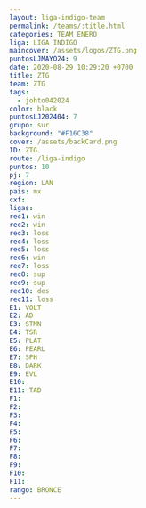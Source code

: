 ```yaml
---
layout: liga-indigo-team
permalink: /teams/:title.html
categories: TEAM ENERO
liga: LIGA INDIGO
maincover: /assets/logos/ZTG.png
puntosLJMAYO24: 9
date: 2020-08-29 10:29:20 +0700
title: ZTG
team: ZTG
tags:
  - johto042024
color: black
puntosLJ202404: 7
grupo: sur
background: "#F16C38"
cover: /assets/backCard.png
ID: ZTG
route: /liga-indigo
puntos: 10
pj: 7
region: LAN
pais: mx
cxf: 
ligas: 
rec1: win
rec2: win
rec3: loss
rec4: loss
rec5: loss
rec6: win
rec7: loss
rec8: sup
rec9: sup
rec10: des
rec11: loss
E1: VOLT
E2: AD
E3: STMN
E4: TSR
E5: PLAT
E6: PEARL
E7: SPH
E8: DARK
E9: EVL
E10: 
E11: TAD
F1: 
F2: 
F3: 
F4: 
F5: 
F6: 
F7: 
F8: 
F9: 
F10: 
F11: 
rango: BRONCE
---
```



